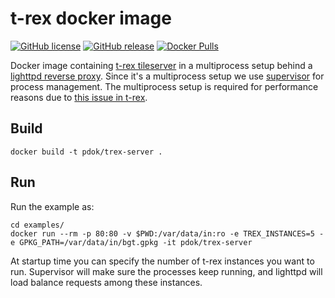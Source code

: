 # t-rex docker image

[![GitHub license](https://img.shields.io/github/license/PDOK/trex-docker)](https://github.com/PDOK/trex-docker/blob/master/LICENSE)
[![GitHub release](https://img.shields.io/github/release/PDOK/trex-docker.svg)](https://github.com/PDOK/trex-docker/releases)
[![Docker Pulls](https://img.shields.io/docker/pulls/pdok/trex-server.svg)](https://hub.docker.com/r/pdok/trex-server)

Docker image containing [t-rex tileserver](https://t-rex.tileserver.ch/) in a multiprocess setup behind a [lighttpd reverse proxy](https://github.com/PDOK/lighttpd-docker). 
Since it's a multiprocess setup we use [supervisor](http://supervisord.org/) for process management. The multiprocess setup
is required for performance reasons due to [this issue in t-rex](https://github.com/t-rex-tileserver/t-rex/issues/286#issuecomment-1598818987).

## Build

```
docker build -t pdok/trex-server .
```

## Run 

Run the example as:

```
cd examples/
docker run --rm -p 80:80 -v $PWD:/var/data/in:ro -e TREX_INSTANCES=5 -e GPKG_PATH=/var/data/in/bgt.gpkg -it pdok/trex-server
```

At startup time you can specify the number of t-rex instances you want to run. Supervisor will make sure the processes keep running,
and lighttpd will load balance requests among these instances.
